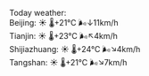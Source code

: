 Today weather:  
Beijing: ☀️   🌡️+21°C 🌬️↓11km/h  
Tianjin: ☀️   🌡️+23°C 🌬️↖4km/h  
Shijiazhuang: ☀️   🌡️+24°C 🌬️↘4km/h  
Tangshan: ☀️   🌡️+21°C 🌬️↘7km/h  
